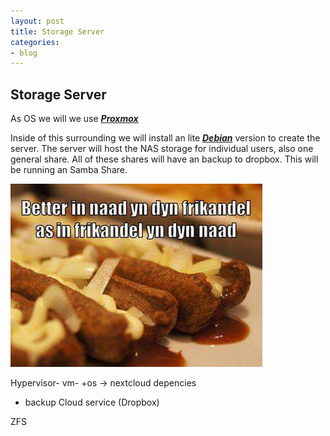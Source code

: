 ```yaml
---
layout: post
title: Storage Server
categories:
- blog
---
```


## Storage Server

As OS we will we use ___[Proxmox](https://www.proxmox.com/en/downloads/item/proxmox-ve-6-0-iso-installer)___

Inside of this surrounding we will install an lite ___[Debian](https://cdimage.debian.org/debian-cd/current/amd64/iso-cd/debian-10.1.0-amd64-xfce-CD-1.iso)___ version to create the server.
The server will host the NAS storage for individual users, also one general share.
All of these shares will have an backup to dropbox.
This will be running an Samba Share.


![frikandel](/media/2019/08/frikandel.jpg "A cute del")

Hypervisor-
vm- +os -> nextcloud
depencies




- backup Cloud service (Dropbox)

ZFS